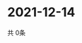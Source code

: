 # 2021-12-14
  共 0条

  <!-- BEGIN -->
  <!-- 最后更新时间Tue Dec 14 2021 10:04:59 GMT+0000 (Coordinated Universal Time) -->
  
  <!-- END -->
  
  